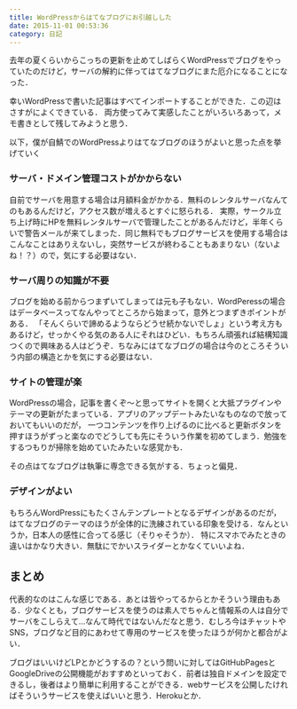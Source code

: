```yaml
---
title: WordPressからはてなブログにお引越しした
date: 2015-11-01 00:53:36
category: 日記
---
```


去年の夏くらいからこっちの更新を止めてしばらくWordPressでブログをやっていたのだけど，サーバの解約に伴ってはてなブログにまた厄介になることになった．

幸いWordPressで書いた記事はすべてインポートすることができた．この辺はさすがによくできている．
両方使ってみて実感したことがいろいろあって，メモ書きとして残してみようと思う．

以下，僕が自鯖でのWordPressよりはてなブログのほうがよいと思った点を挙げていく


### サーバ・ドメイン管理コストがかからない

自前でサーバを用意する場合は月額料金がかかる．無料のレンタルサーバなんてのもあるんだけど，アクセス数が増えるとすぐに怒られる．
実際，サークル立ち上げ時にHPを無料レンタルサーバで管理したことがあるんだけど，半年くらいで警告メールが来てしまった．同じ無料でもブログサービスを使用する場合はこんなことはありえないし，突然サービスが終わることもあまりない（ないよね！？）ので，気にする必要はない．

### サーバ周りの知識が不要

ブログを始める前からつまずいてしまっては元も子もない．WordPeressの場合はデータベースってなんやってところから始まって，意外とつまずきポイントがある．
「そんくらいで諦めるようならどうせ続かないでしょ」という考え方もあるけど，せっかくやる気のある人にそれはひどい．もちろん頑張れば結構知識つくので興味ある人はどうぞ．ちなみにはてなブログの場合は今のところそういう内部の構造とかを気にする必要はない．

### サイトの管理が楽

WordPressの場合，記事を書くぞ～と思ってサイトを開くと大抵プラグインやテーマの更新がたまっている．アプリのアップデートみたいなものなので放っておいてもいいのだが，
一つコンテンツを作り上げるのに比べると更新ボタンを押すほうがずっと楽なのでどうしても先にそういう作業を初めてしまう．勉強をするつもりが掃除を始めていたみたいな感覚かも．

その点はてなブログは執筆に専念できる気がする．ちょっと偏見．

### デザインがよい

もちろんWordPressにもたくさんテンプレートとなるデザインがあるのだが，はてなブログのテーマのほうが全体的に洗練されている印象を受ける．なんというか，日本人の感性に合ってる感じ（そりゃそうか）．
特にスマホでみたときの違いはかなり大きい．無駄にでかいスライダーとかなくていいよね．

## まとめ

代表的なのはこんな感じである．あとは皆やってるからとかそういう理由もある．少なくとも，ブログサービスを使うのは素人でちゃんと情報系の人は自分でサーバをこしらえて…なんて時代ではないんだなと思う．むしろ今はチャットやSNS，ブログなど目的にあわせて専用のサービスを使ったほうが何かと都合がよい．

ブログはいいけどLPとかどうするの？という問いに対してはGitHubPagesとGoogleDriveの公開機能がおすすめといっておく．前者は独自ドメインを設定できるし，後者はより簡単に利用することができる．webサービスを公開したければそういうサービスを使えばいいと思う．Herokuとか．

